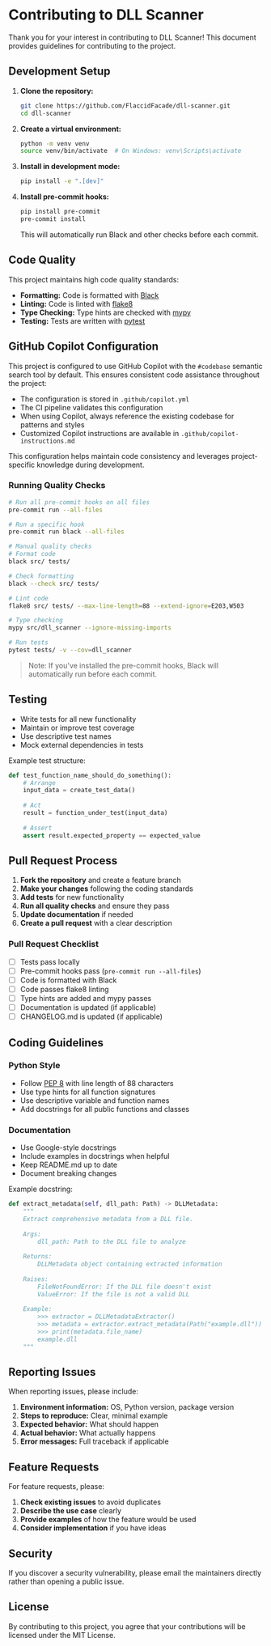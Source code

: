 # Contributing to DLL Scanner

Thank you for your interest in contributing to DLL Scanner! This document provides guidelines for contributing to the project.

## Development Setup

1. **Clone the repository:**
   ```bash
   git clone https://github.com/FlaccidFacade/dll-scanner.git
   cd dll-scanner
   ```

2. **Create a virtual environment:**
   ```bash
   python -m venv venv
   source venv/bin/activate  # On Windows: venv\Scripts\activate
   ```

3. **Install in development mode:**
   ```bash
   pip install -e ".[dev]"
   ```

4. **Install pre-commit hooks:**
   ```bash
   pip install pre-commit
   pre-commit install
   ```

   This will automatically run Black and other checks before each commit.

## Code Quality

This project maintains high code quality standards:

- **Formatting:** Code is formatted with [Black](https://black.readthedocs.io/)
- **Linting:** Code is linted with [flake8](https://flake8.pycqa.org/)
- **Type Checking:** Type hints are checked with [mypy](https://mypy.readthedocs.io/)
- **Testing:** Tests are written with [pytest](https://pytest.org/)

## GitHub Copilot Configuration

This project is configured to use GitHub Copilot with the `#codebase` semantic search tool by default. This ensures consistent code assistance throughout the project:

- The configuration is stored in `.github/copilot.yml`
- The CI pipeline validates this configuration
- When using Copilot, always reference the existing codebase for patterns and styles
- Customized Copilot instructions are available in `.github/copilot-instructions.md`

This configuration helps maintain code consistency and leverages project-specific knowledge during development.

### Running Quality Checks

```bash
# Run all pre-commit hooks on all files
pre-commit run --all-files

# Run a specific hook
pre-commit run black --all-files

# Manual quality checks
# Format code
black src/ tests/

# Check formatting
black --check src/ tests/

# Lint code
flake8 src/ tests/ --max-line-length=88 --extend-ignore=E203,W503

# Type checking
mypy src/dll_scanner --ignore-missing-imports

# Run tests
pytest tests/ -v --cov=dll_scanner
```

> Note: If you've installed the pre-commit hooks, Black will automatically run before each commit.

## Testing

- Write tests for all new functionality
- Maintain or improve test coverage
- Use descriptive test names
- Mock external dependencies in tests

Example test structure:
```python
def test_function_name_should_do_something():
    # Arrange
    input_data = create_test_data()
    
    # Act
    result = function_under_test(input_data)
    
    # Assert
    assert result.expected_property == expected_value
```

## Pull Request Process

1. **Fork the repository** and create a feature branch
2. **Make your changes** following the coding standards
3. **Add tests** for new functionality
4. **Run all quality checks** and ensure they pass
5. **Update documentation** if needed
6. **Create a pull request** with a clear description

### Pull Request Checklist

- [ ] Tests pass locally
- [ ] Pre-commit hooks pass (`pre-commit run --all-files`)
- [ ] Code is formatted with Black
- [ ] Code passes flake8 linting
- [ ] Type hints are added and mypy passes
- [ ] Documentation is updated (if applicable)
- [ ] CHANGELOG.md is updated (if applicable)

## Coding Guidelines

### Python Style

- Follow [PEP 8](https://pep8.org/) with line length of 88 characters
- Use type hints for all function signatures
- Use descriptive variable and function names
- Add docstrings for all public functions and classes

### Documentation

- Use Google-style docstrings
- Include examples in docstrings when helpful
- Keep README.md up to date
- Document breaking changes

Example docstring:
```python
def extract_metadata(self, dll_path: Path) -> DLLMetadata:
    """
    Extract comprehensive metadata from a DLL file.
    
    Args:
        dll_path: Path to the DLL file to analyze
        
    Returns:
        DLLMetadata object containing extracted information
        
    Raises:
        FileNotFoundError: If the DLL file doesn't exist
        ValueError: If the file is not a valid DLL
        
    Example:
        >>> extractor = DLLMetadataExtractor()
        >>> metadata = extractor.extract_metadata(Path("example.dll"))
        >>> print(metadata.file_name)
        example.dll
    """
```

## Reporting Issues

When reporting issues, please include:

1. **Environment information:** OS, Python version, package version
2. **Steps to reproduce:** Clear, minimal example
3. **Expected behavior:** What should happen
4. **Actual behavior:** What actually happens
5. **Error messages:** Full traceback if applicable

## Feature Requests

For feature requests, please:

1. **Check existing issues** to avoid duplicates
2. **Describe the use case** clearly
3. **Provide examples** of how the feature would be used
4. **Consider implementation** if you have ideas

## Security

If you discover a security vulnerability, please email the maintainers directly rather than opening a public issue.

## License

By contributing to this project, you agree that your contributions will be licensed under the MIT License.